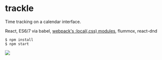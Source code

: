 # trackle

Time tracking on a calendar interface.

React, ES6/7 via babel, [webpack's :local(.css) modules](https://github.com/webpack/css-loader#local-scope), flummox, react-dnd

```shell
$ npm install
$ npm start
```

![](http://i.imgur.com/cVrKhX2.png)

